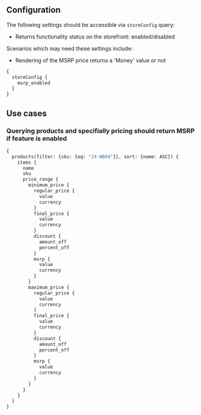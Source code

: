 ## Configuration 

The following settings should be accessible via `storeConfig` query:
- Returns functionality status on the storefront: enabled/disabled

Scenarios which may need these settings include:
- Rendering of the MSRP price returns a 'Money' value or not

```graphql
{
  storeConfig {
    msrp_enabled
  }
}
```

## Use cases

### Querying products and specifially pricing should return MSRP if feature is enabled

```graphql
{
  products(filter: {sku: {eq: "24-WB04"}}, sort: {name: ASC}) {
    items {
      name
      sku
      price_range {
        minimum_price {
          regular_price {
            value
            currency
          }
          final_price {
            value
            currency
          }
          discount {
            amount_off
            percent_off
          }
          msrp {
            value
            currency
          }
        }
        maximum_price {
          regular_price {
            value
            currency
          }
          final_price {
            value
            currency
          }
          discount {
            amount_off
            percent_off
          }
          msrp {
            value
            currency
          }  
        }
      }
    }
  }
}
```
